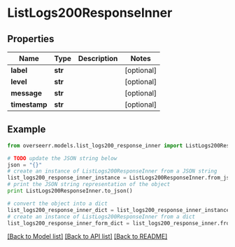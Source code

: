 # ListLogs200ResponseInner


## Properties
Name | Type | Description | Notes
------------ | ------------- | ------------- | -------------
**label** | **str** |  | [optional] 
**level** | **str** |  | [optional] 
**message** | **str** |  | [optional] 
**timestamp** | **str** |  | [optional] 

## Example

```python
from overseerr.models.list_logs200_response_inner import ListLogs200ResponseInner

# TODO update the JSON string below
json = "{}"
# create an instance of ListLogs200ResponseInner from a JSON string
list_logs200_response_inner_instance = ListLogs200ResponseInner.from_json(json)
# print the JSON string representation of the object
print ListLogs200ResponseInner.to_json()

# convert the object into a dict
list_logs200_response_inner_dict = list_logs200_response_inner_instance.to_dict()
# create an instance of ListLogs200ResponseInner from a dict
list_logs200_response_inner_form_dict = list_logs200_response_inner.from_dict(list_logs200_response_inner_dict)
```
[[Back to Model list]](../README.md#documentation-for-models) [[Back to API list]](../README.md#documentation-for-api-endpoints) [[Back to README]](../README.md)


